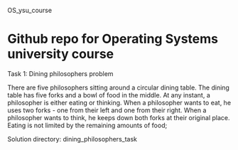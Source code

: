 OS_ysu_course
# Github repo for Operating Systems university course

Task 1: Dining philosophers problem

There are five philosophers sitting around a circular dining table.
The dining table has five forks and a bowl of food in the middle.
At any instant, a philosopher is either eating or thinking.
When a philosopher wants to eat, he uses two forks - one from their left and one from their right.
When a philosopher wants to think, he keeps down both forks at their original place.
Eating is not limited by the remaining amounts of food;

Solution directory: dining_philosophers_task
